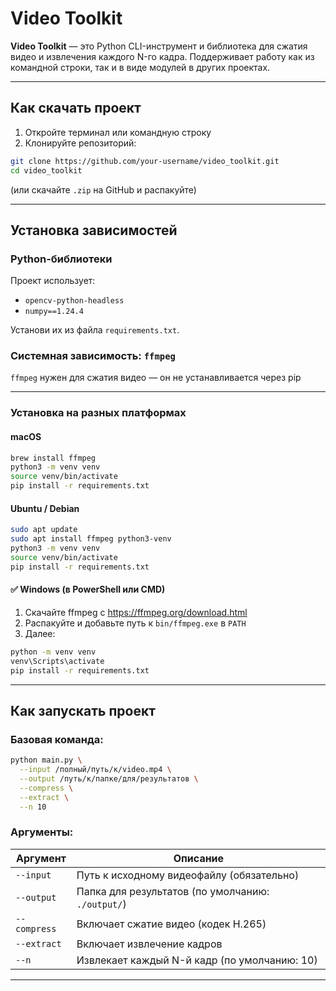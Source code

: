 #  Video Toolkit

**Video Toolkit** — это Python CLI-инструмент и библиотека для сжатия видео и извлечения каждого N-го кадра. Поддерживает работу как из командной строки, так и в виде модулей в других проектах.

---

## Как скачать проект

1. Откройте терминал или командную строку
2. Клонируйте репозиторий:

```bash
git clone https://github.com/your-username/video_toolkit.git
cd video_toolkit
```

(или скачайте `.zip` на GitHub и распакуйте)

---

## Установка зависимостей

### Python-библиотеки

Проект использует:

- `opencv-python-headless`
- `numpy==1.24.4`

Установи их из файла `requirements.txt`.

### Системная зависимость: `ffmpeg`

`ffmpeg` нужен для сжатия видео — он не устанавливается через pip

---

### Установка на разных платформах

#### macOS

```bash
brew install ffmpeg
python3 -m venv venv
source venv/bin/activate
pip install -r requirements.txt
```

#### Ubuntu / Debian

```bash
sudo apt update
sudo apt install ffmpeg python3-venv
python3 -m venv venv
source venv/bin/activate
pip install -r requirements.txt
```

#### ✅ Windows (в PowerShell или CMD)

1. Скачайте ffmpeg с https://ffmpeg.org/download.html  
2. Распакуйте и добавьте путь к `bin/ffmpeg.exe` в `PATH`
3. Далее:

```bash
python -m venv venv
venv\Scripts\activate
pip install -r requirements.txt
```

---

## Как запускать проект

### Базовая команда:

```bash
python main.py \
  --input /полный/путь/к/video.mp4 \
  --output /путь/к/папке/для/результатов \
  --compress \
  --extract \
  --n 10
```

### Аргументы:

| Аргумент      | Описание                                                  |
|---------------|-----------------------------------------------------------|
| `--input`     | Путь к исходному видеофайлу (обязательно)                |
| `--output`    | Папка для результатов (по умолчанию: `./output/`)        |
| `--compress`  | Включает сжатие видео (кодек H.265)                       |
| `--extract`   | Включает извлечение кадров                                |
| `--n`         | Извлекает каждый N-й кадр (по умолчанию: 10)              |

---



